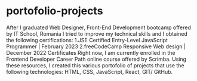 # portofolio-projects

After I graduated Web Designer, Front-End Development bootcamp offered by IT School, Romania I tried to improve my technical skills and I obtained the following certifications:
1.JSE Certified Entry-Level JavaScript Programmer | February 2023
2.freeCodeCamp Responsive Web design | December 2022 Certificates
Right now, I am currently enrolled in the Frontend Developer Career Path online course offered by Scrimba.
Using these resources, I created this various portofolio of projects that use the following technologies: HTML, CSS, JavaScript, React, GIT/ GitHub.
